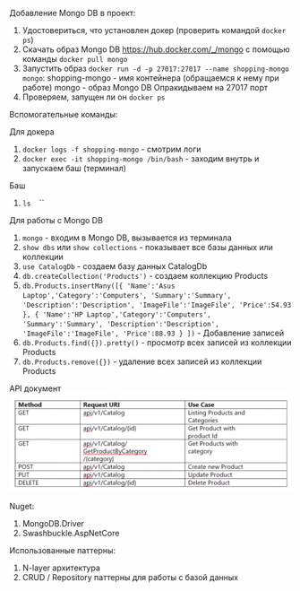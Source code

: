 Добавление Mongo DB в проект:
1. Удостовериться, что установлен докер (проверить командой `docker ps`)
2. Скачать образ Mongo DB https://hub.docker.com/_/mongo с помощью команды `docker pull mongo`
3. Запустить образ `docker run -d -p 27017:27017 --name shopping-mongo mongo`:
shopping-mongo - имя контейнера (обращаемся к нему при работе)
mongo - образ Mongo DB
Опракидываем на 27017 порт
4. Проверяем, запущен ли он `docker ps`

Вспомогательные команды:

Для докера
1. `docker logs -f shopping-mongo` - смотрим логи 
2. `docker exec -it shopping-mongo /bin/bash` - заходим внутрь и запускаем баш (терминал)
``
``

Баш
1. `ls`
``
``
``

Для работы с Mongo DB
1. `mongo` - входим в Mongo DB, вызывается из терминала
2. `show dbs` или `show collections` - показывает все базы данных или коллекции
3. `use CatalogDb` - создаем базу данных CatalogDb
4. `db.createCollection('Products')` - создаем коллекцию Products 
5. `db.Products.insertMany([{ 'Name':'Asus Laptop','Category':'Computers', 'Summary':'Summary', 'Description':'Description', 'ImageFile':'ImageFile', 'Price':54.93 }, { 'Name':'HP Laptop','Category':'Computers', 'Summary':'Summary', 'Description':'Description', 'ImageFile':'ImageFile', 'Price':88.93 } ])` - Добавление записей
6. `db.Products.find({}).pretty()` - просмотр всех записей из коллекции Products
7. `db.Products.remove({})` - удаление всех записей из коллекции Products

API документ 
![alt text](https://github.com/Vankezzz/AspnetMicroservices/blob/main/screenshots/catalog_api_doc.PNG "Описание работы сервиса")

Nuget:
1. MongoDB.Driver
2. Swashbuckle.AspNetCore

Использованные паттерны:
1. N-layer архитектура
2. CRUD / Repository паттерны для работы с базой данных
